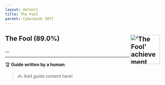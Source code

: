 ```yaml
---
layout: default
title: The Fool
parent: Cyberpunk 2077
---
```


## The Fool (89.0%) <img align="right" src="https://cdn.cloudflare.steamstatic.com/steamcommunity/public/images/apps/1091500/7975d6e5d790b88f030195e3b1a38e49a5de1c8d.jpg" alt="'The Fool' achievement icon" width="96" height="96">

__

---

:trophy: **Guide written by a human**:

> :writing_hand: Add guide content here!

